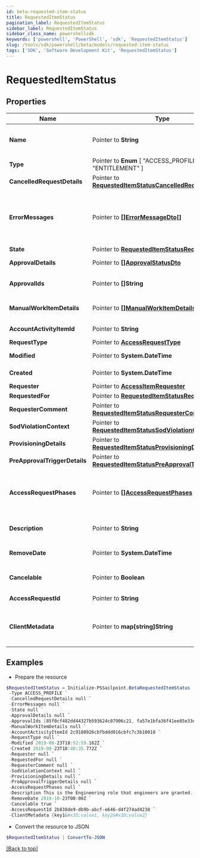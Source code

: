 ```yaml
---
id: beta-requested-item-status
title: RequestedItemStatus
pagination_label: RequestedItemStatus
sidebar_label: RequestedItemStatus
sidebar_class_name: powershellsdk
keywords: ['powershell', 'PowerShell', 'sdk', 'RequestedItemStatus'] 
slug: /tools/sdk/powershell/beta/models/requested-item-status
tags: ['SDK', 'Software Development Kit', 'RequestedItemStatus']
---
```



# RequestedItemStatus

## Properties

Name | Type | Description | Notes
------------ | ------------- | ------------- | -------------
**Name** |  Pointer to **String** | Human-readable display name of the item being requested. | [optional] 
**Type** |  Pointer to  **Enum** [  "ACCESS_PROFILE",    "ROLE",    "ENTITLEMENT" ] | Type of requested object. | [optional] 
**CancelledRequestDetails** |  Pointer to [**RequestedItemStatusCancelledRequestDetails**](requested-item-status-cancelled-request-details) |  | [optional] 
**ErrorMessages** |  Pointer to [**[]ErrorMessageDto[]**](error-message-dto) | List of list of localized error messages, if any, encountered during the approval/provisioning process. | [optional] 
**State** |  Pointer to [**RequestedItemStatusRequestState**](requested-item-status-request-state) |  | [optional] 
**ApprovalDetails** |  Pointer to [**[]ApprovalStatusDto**](approval-status-dto) | Approval details for each item. | [optional] 
**ApprovalIds** |  Pointer to **[]String** | List of approval IDs associated with the request. | [optional] 
**ManualWorkItemDetails** |  Pointer to [**[]ManualWorkItemDetails**](manual-work-item-details) | Manual work items created for provisioning the item. | [optional] 
**AccountActivityItemId** |  Pointer to **String** | Id of associated account activity item. | [optional] 
**RequestType** |  Pointer to [**AccessRequestType**](access-request-type) |  | [optional] 
**Modified** |  Pointer to **System.DateTime** | When the request was last modified. | [optional] 
**Created** |  Pointer to **System.DateTime** | When the request was created. | [optional] 
**Requester** |  Pointer to [**AccessItemRequester**](access-item-requester) |  | [optional] 
**RequestedFor** |  Pointer to [**RequestedItemStatusRequestedFor**](requested-item-status-requested-for) |  | [optional] 
**RequesterComment** |  Pointer to [**RequestedItemStatusRequesterComment**](requested-item-status-requester-comment) |  | [optional] 
**SodViolationContext** |  Pointer to [**RequestedItemStatusSodViolationContext**](requested-item-status-sod-violation-context) |  | [optional] 
**ProvisioningDetails** |  Pointer to [**RequestedItemStatusProvisioningDetails**](requested-item-status-provisioning-details) |  | [optional] 
**PreApprovalTriggerDetails** |  Pointer to [**RequestedItemStatusPreApprovalTriggerDetails**](requested-item-status-pre-approval-trigger-details) |  | [optional] 
**AccessRequestPhases** |  Pointer to [**[]AccessRequestPhases**](access-request-phases) | A list of Phases that the Access Request has gone through in order, to help determine the status of the request. | [optional] 
**Description** |  Pointer to **String** | Description associated to the requested object. | [optional] 
**RemoveDate** |  Pointer to **System.DateTime** | When the role access is scheduled for removal. | [optional] 
**Cancelable** |  Pointer to **Boolean** | True if the request can be canceled. | [optional] [default to $false]
**AccessRequestId** |  Pointer to **String** | This is the account activity id. | [optional] 
**ClientMetadata** |  Pointer to **map[string]String** | Arbitrary key-value pairs, if any were included in the corresponding access request | [optional] 

## Examples

- Prepare the resource
```powershell
$RequestedItemStatus = Initialize-PSSailpoint.BetaRequestedItemStatus  -Name AccessProfile1 `
 -Type ACCESS_PROFILE `
 -CancelledRequestDetails null `
 -ErrorMessages null `
 -State null `
 -ApprovalDetails null `
 -ApprovalIds [85f0cf482dd44327b593624c07906c21, fa57e1bfa36f41ee85e33ee59fcbeac5] `
 -ManualWorkItemDetails null `
 -AccountActivityItemId 2c9180926cbfbddd016cbfc7c3b10010 `
 -RequestType null `
 -Modified 2019-08-23T18:52:59.162Z `
 -Created 2019-08-23T18:40:35.772Z `
 -Requester null `
 -RequestedFor null `
 -RequesterComment null `
 -SodViolationContext null `
 -ProvisioningDetails null `
 -PreApprovalTriggerDetails null `
 -AccessRequestPhases null `
 -Description This is the Engineering role that engineers are granted. `
 -RemoveDate 2019-10-23T00:00Z `
 -Cancelable true `
 -AccessRequestId 2b838de9-db9b-abcf-e646-d4f274ad4238 `
 -ClientMetadata {key1&#x3D;value1, key2&#x3D;value2}
```

- Convert the resource to JSON
```powershell
$RequestedItemStatus | ConvertTo-JSON
```


[[Back to top]](#) 

